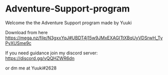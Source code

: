 # Adventure-Support-program

Welcome the the Adventure Support program made by Yuuki

Download from here https://mega.nz/file/N3gxxYqJ#UBDT4j15w9JMxEXAGITtXBqUyVDSrwH_TyPyXUSme9c

If you need guidance join my discord server: https://discord.gg/vQQHZWR6dn

or dm me at Yuuki#2628
